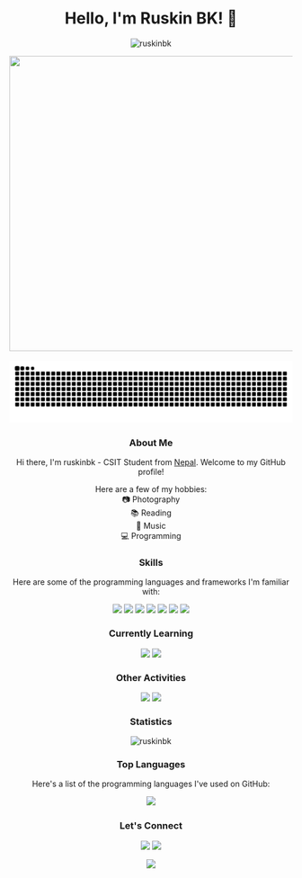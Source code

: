 <h1 align="center">Hello, I'm Ruskin BK! 👋</h1>

<p align="center">
  <img src="https://komarev.com/ghpvc/?username=ruskinbk&label=Profile%20views&color=0e75b6&style=flat" alt="ruskinbk" />
</p>

<p align="center">
  <img src="https://media.giphy.com/media/26u6dIwIphLj8h10A/giphy.gif" width="700" height="525" />
</p>

<picture>
  <source media="(prefers-color-scheme: dark)" srcset="https://raw.githubusercontent.com/assebc/assebc/output/github-contribution-grid-snake-dark.svg">
  <img alt="github contribution grid snake animation" src="https://raw.githubusercontent.com/assebc/assebc/output/github-contribution-grid-snake.svg">
</picture>


<h3 align="center">About Me</h3>

<p align="center">
  Hi there, I'm ruskinbk - CSIT Student from <a href="https://www.google.com/search?q=nepal" target="_blank">Nepal</a>.
  Welcome to my GitHub profile!
</p>

<p align="center">
  Here are a few of my hobbies:<br/>
  📷 Photography<br/>
  📚 Reading<br/>
  🎼 Music<br/>
  💻 Programming
</p>

<h3 align="center">Skills</h3>

<p align="center">
  Here are some of the programming languages and frameworks I'm familiar with:
</p>

<p align="center">
  <a href="LINK_TO_HTML" target="_blank"><img src="https://skillicons.dev/icons?i=html&perline=20" /></a>
  <a href="LINK_TO_CSS" target="_blank"><img src="https://skillicons.dev/icons?i=css&perline=20" /></a>
  <a href="LINK_TO_JS" target="_blank"><img src="https://skillicons.dev/icons?i=js&perline=20" /></a>
  <a href="LINK_TO_C" target="_blank"><img src="https://skillicons.dev/icons?i=c&perline=20" /></a>
  <a href="LINK_TO_CPP" target="_blank"><img src="https://skillicons.dev/icons?i=cpp&perline=20" /></a>
  <a href="LINK_TO_DOTNET" target="_blank"><img src="https://skillicons.dev/icons?i=dotnet&perline=20" /></a>
  <a href="LINK_TO_VSCODE" target="_blank"><img src="https://skillicons.dev/icons?i=vscode&perline=20" /></a>
</p>

<h3 align="center">Currently Learning</h3>

<p align="center">
  <a href="LINK_TO_PYTHON" target="_blank"><img src="https://skillicons.dev/icons?i=python&perline=20" /></a>
  <a href="LINK_TO_DJANGO" target="_blank"><img src="https://skillicons.dev/icons?i=django&perline=20" /></a>
</p>

<h3 align="center">Other Activities</h3>


<p align="center">
  <a href="LINK_TO_PHOTOSHOP" target="_blank"><img src="https://skillicons.dev/icons?i=ps&perline=20" /></a>
  <a href="LINK_TO_PREMIERE_PRO" target="_blank"><img src="https://skillicons.dev/icons?i=pr&perline=20" /></a>
<!--   <a href="LINK_TO_GAMING" target="_blank"><img src="https://skillicons.dev/icons?i=python&perline=20" /></a> -->
</p>

<p align="center">
<!--   <img width=100% src="https://capsule-render.vercel.app/api?type=waving&height=90&section=footer"/> -->
</p>

<h3 align="center">Statistics</h3>

<p align="center">
  <img src="https://github-readme-streak-stats.herokuapp.com/?user=ruskinbk&theme=tokyonight" alt="ruskinbk" />
</p>

<h3 align="center">Top Languages</h3>


<p align="center">
  Here's a list of the programming languages I've used on GitHub:
</p>

<p align="center">
  <img src="https://github-readme-stats.vercel.app/api/top-langs/?username=ruskinbk&layout=compact&theme=radical" />
</p>

<h3 align="center">Let's Connect</h3>


<p align="center">
  <a href="LINK_TO_LINKEDIN" target="_blank"><img src="https://skillicons.dev/icons?i=linkedin&perline=20" /></a>
  <a href="LINK_TO_TWITTER" target="_blank"><img src="https://skillicons.dev/icons?i=twitter&perline=20" /></a>
<!--   <a href="https://www.facebook.com/usernamedoesnotmatter/" target="_blank"><img src="https://img.shields.io/badge/Facebook-blue?style=flat-square&logo=facebook&labelColor=blue" /></a> -->
</p>

<p align="center">
  <img src="https://capsule-render.vercel.app/api?type=waving&color=gradient&height=100&section=footer"/>
</p>


